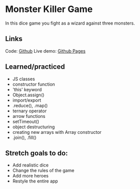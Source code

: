 # Monster Killer Game

In this dice game you fight as a wizard against three monsters.

## Links

Code: [Github](https://github.com/Arniss5/Monster-Killer-Game)
Live demo: [Github Pages](https://arniss5.github.io/Monster-Killer-Game/)

## Learned/practiced
- JS classes
- constructor function
- 'this' keyword
- Object.assign()
- import/export
- .reduce(), .map() 
- ternary operator
- arrow functions
- setTimeout()
- object destructuring
- creating new arrays with Array constructor
- .join(),  .fill()

## Stretch goals to do:

- Add realistic dice
- Change the rules of the game
- Add more heroes
- Restyle the entire app
